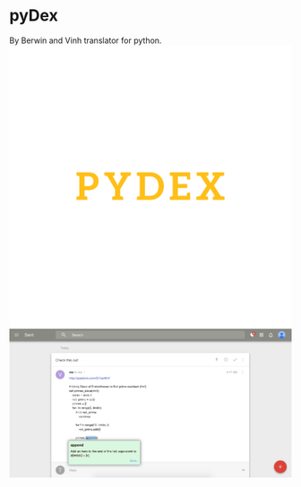pyDex
=====
By Berwin and Vinh
translator for python.
![alt tag](https://github.com/berwin7996/pyDex/blob/master/ext/logo.png)
![alt tag](https://github.com/berwin7996/pyDex/blob/master/ext/pyDex.png)
